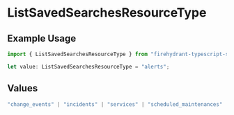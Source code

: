 # ListSavedSearchesResourceType

## Example Usage

```typescript
import { ListSavedSearchesResourceType } from "firehydrant-typescript-sdk/models/operations";

let value: ListSavedSearchesResourceType = "alerts";
```

## Values

```typescript
"change_events" | "incidents" | "services" | "scheduled_maintenances" | "ticket_tasks" | "ticket_follow_ups" | "analytics" | "impact_analytics" | "alerts" | "incident_events"
```